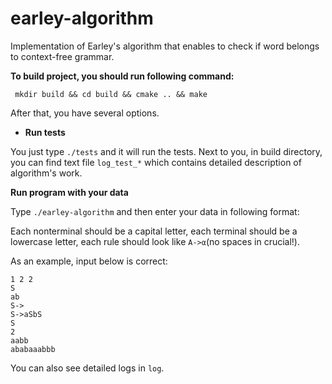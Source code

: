 # earley-algorithm
Implementation of Earley's algorithm that enables to check if word belongs to context-free grammar.

**To build project, you should run following command:**

` mkdir build && cd build && cmake .. && make`

After that, you have several options.

* **Run tests**

You just type `./tests` and it will run the tests. Next to you, in build directory, you can find text file `log_test_*` which contains detailed description of algorithm's work.

**Run program with your data**

Type `./earley-algorithm` and then enter your data in following format:

<number of nonterminals> <number of terminals> <number of rules>

<nonterminals>

<terminals>

<rules>

<starting nonterminal>

<number or requests>

<requests>

Each nonterminal should be a capital letter, each terminal should be a lowercase letter, each rule should look like `A->α`(no spaces in crucial!).

As an example, input below is correct:

```
1 2 2
S
ab
S->
S->aSbS
S
2
aabb
ababaaabbb
```

You can also see detailed logs in `log`.

